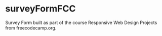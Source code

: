 # surveyFormFCC
Survey Form built as part of the course Responsive Web Design Projects from freecodecamp.org.
